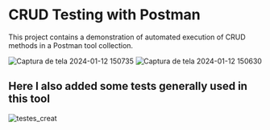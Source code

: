 # CRUD Testing with Postman #


This project contains a demonstration of automated execution of CRUD methods in a Postman tool collection.

![Captura de tela 2024-01-12 150735](https://github.com/EduardoQA/postman-api-testing/assets/155772308/91c04e44-f6c7-4747-841c-a74a3a61f7ab)
![Captura de tela 2024-01-12 150630](https://github.com/EduardoQA/postman-api-testing/assets/155772308/5499d522-dd5d-470d-a750-7469be5fc13a)

## Here I also added some tests generally used in this tool ##
![testes_creat](https://github.com/EduardoQA/postman-api-testing/assets/155772308/24f81b89-0be9-408a-a46e-4b5fc259e77c)

